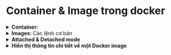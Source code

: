 # Container & Image trong docker
<details>
  <summary>
  <b>Container: </b>
  </summary>
  
  + <b> Các lệnh cơ bản: </b>
      - `docker run -p localport:machineport image_id` : build container
      - `docker start contaienr_id/name` : run container
  + <b> Xóa 1 Container: </b>
      - Không thể xóa 1 container đang chạy -> docker stop container_id/container_name
      - Xóa 1-n: docker rm contgainer_id/container_name contgainer_id/container_name .....
  + <b> Xóa 1 Container tự động: </b>
      - `docker run -p localport:machineport -d --rm image_id`: Sẽ tự động xóa container này sau khi chạy xong  
      => phù hợp cho việc test
  + <b> Copy 1 file vào container: </b>
      - `docker cp <đường_dẫn_nguồn> <tên_container>:<đường_dẫn_đích_trong_container>`: Sao chép một tệp hoặc thư mục từ máy chủ vào container Docker
      - EX: `docker cp /path/test/file.txt my_container:/path/test/`
    
  + <b> Copy từ Container Ra Máy Chủ: </b>
      - `docker cp <tên_container>:<đường_dẫn_trong_container> <đường_dẫn_đích_trên_máy_chủ>`: Sao chép một tệp hoặc thư mục từ container Docker ra máy chủ 
      - EX: `docker cp my_container:/path/test/file.txt /path/test/`
</details>

<details>
  <summary>
  <b>Images: </b>Các lệnh cơ bản 
  </summary>
  
  * `docker images` : xem các image
  * `docker rmi image_id` : xóa các image
      - Nếu container đang  sử dụng image đó -> xóa container trước
      - EX: ![Example Image](./image%20for%20note/img-confict-with-container.png)
  * `docker image prune` : xóa toàn bộ image
</details>


<details>
  <summary>
  <b>Attached & Detached mode </b>
  </summary>
  
  * When using the “run” command -> attached mode is default
  *	When using the “start” command -> detached mode is default

  * Attached: listening to the out put of that container

  * We can config to start/ run in our mode
     - `docker start –a/-d container-id/container-name`
     - `docker run –a/-d container-id/container-name`

  * We can run it in attatch mode with: 
     -	`docker attach container-id/container-name`

  * Or we can read the log of detached mode with: 
     - `docker logs container-id/container-name` ( we can see what was print )
     -	`docker logs –f container-id/container-name` ( we can see and listening )
</details>

<details>
  <summary>
  <b>Hiển thị thông tin chi tiết về một Docker image </b>
  </summary>
  
   * `docker image inspect <image_name_or_id>` : sử dụng để hiển thị thông tin chi tiết về một Docker image cụ thể.
   * Các thông tin bao gồm như :
      - ID của image
      - Tên và tag của image
      - Các lớp (layers) của image
      - Cấu hình của image (như môi trường, biến, lệnh khởi chạy mặc định, v.v.)
      - Dung lượng của image
      - Thông tin về các thông số build
</details>

   

